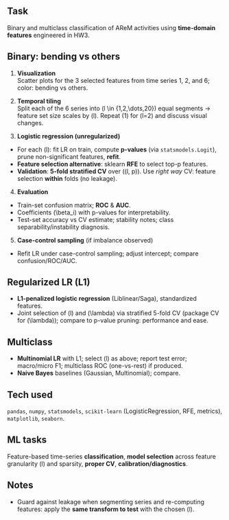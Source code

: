 ## Task
Binary and multiclass classification of AReM activities using **time-domain features** engineered in HW3.

## Binary: bending vs others
1) **Visualization**  
Scatter plots for the 3 selected features from time series 1, 2, and 6; color: bending vs others.

2) **Temporal tiling**  
Split each of the 6 series into \(l \in \{1,2,\dots,20\}\) equal segments → feature set size scales by \(l\). Repeat (1) for \(l=2\) and discuss visual changes.

3) **Logistic regression (unregularized)**
- For each \(l\): fit LR on train, compute **p-values** (via `statsmodels.Logit`), prune non-significant features, **refit**.
- **Feature selection alternative**: sklearn **RFE** to select top-p features.
- **Validation**: **5-fold stratified CV** over \((l, p)\). Use *right way* CV: feature selection **within** folds (no leakage).

4) **Evaluation**
- Train-set confusion matrix; **ROC** & **AUC**.
- Coefficients \(\beta_i\) with p-values for interpretability.
- Test-set accuracy vs CV estimate; stability notes; class separability/instability diagnosis.

5) **Case-control sampling** (if imbalance observed)
- Refit LR under case-control sampling; adjust intercept; compare confusion/ROC/AUC.

## Regularized LR (L1)
- **L1-penalized logistic regression** (Liblinear/Saga), standardized features.
- Joint selection of \(l\) and \(\lambda\) via stratified 5-fold CV (package CV for \(\lambda\)); compare to p-value pruning: performance and ease.

## Multiclass
- **Multinomial LR** with L1; select \(l\) as above; report test error; macro/micro F1; multiclass ROC (one-vs-rest) if produced.
- **Naive Bayes** baselines (Gaussian, Multinomial); compare.

## Tech used
`pandas`, `numpy`, `statsmodels`, `scikit-learn` (LogisticRegression, RFE, metrics), `matplotlib`, `seaborn`.

## ML tasks
Feature-based time-series **classification**, **model selection** across feature granularity \(l\) and sparsity, **proper CV**, **calibration/diagnostics**.

## Notes
- Guard against leakage when segmenting series and re-computing features: apply the **same transform to test** with the chosen \(l\).
